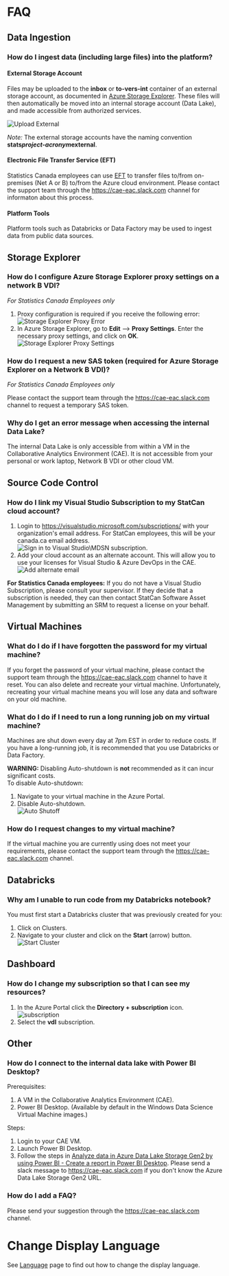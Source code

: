 # FAQ

## Data Ingestion ##

### How do I ingest data (including large files) into the platform?

#### External Storage Account
Files may be uploaded to the **inbox** or **to-vers-int** container of an external storage account, as documented in [Azure Storage Explorer](AzureStorage.md). These files will then automatically be moved into an internal storage account (Data Lake), and made accessible from authorized services.

![Upload External](images/UploadExternal.png)

*Note:* The external storage accounts have the naming convention **stats*project-acronym*external**.

#### Electronic File Transfer Service (EFT)
Statistics Canada employees can use [EFT](https://www75.statcan.gc.ca/eft-tef) to transfer files to/from on-premises (Net A or B) to/from the Azure cloud environment. Please  contact the support team through the https://cae-eac.slack.com channel for informaton about this process.

#### Platform Tools
Platform tools such as Databricks or Data Factory may be used to ingest data from public data sources.

## Storage Explorer

### How do I configure Azure Storage Explorer proxy settings on a network B VDI?
_For Statistics Canada Employees only_
1. Proxy configuration is required if you receive the following error:  
![Storage Explorer Proxy Error](images/StorageExplorerError.png)  
2. In Azure Storage Explorer, go to **Edit** --> **Proxy Settings**. Enter the necessary proxy settings, and click on **OK**.  
![Storage Explorer Proxy Settings](images/StorageExplorerProxy.png)  

### How do I request a new SAS token (required for Azure Storage Explorer on a Network B VDI)?
_For Statistics Canada Employees only_

Please contact the support team through the https://cae-eac.slack.com channel to request a temporary SAS token.

### Why do I get an error message when accessing the internal Data Lake?
The internal Data Lake is only accessible from within a VM in the Collaborative Analytics Environment (CAE). It is not accessible from your personal or work laptop, Network B VDI or other cloud VM.

## Source Code Control

### How do I link my Visual Studio Subscription to my StatCan cloud account?
1. Login to https://visualstudio.microsoft.com/subscriptions/ with your organization's email address. For StatCan employees, this will be your canada.ca email address.  
![Sign in to Visual Studio\MDSN subscription](images/AzureSubscription.png).  
2. Add your cloud account as an alternate account.  This will allow you to use your licenses for Visual Studio & Azure DevOps in the CAE.  
![Add alternate email](images/AlternateAccount.png)

**For Statistics Canada employees:**  If you do not have a Visual Studio Subscription, please consult your supervisor. If they decide that a subscription is needed, they can then contact StatCan Software Asset Management by submitting an SRM to request a license on your behalf.

## Virtual Machines

### What do I do if I have forgotten the password for my virtual machine?
If you forget the password of your virtual machine, please contact the support team through the https://cae-eac.slack.com channel to have it reset. You can also delete and recreate your virtual machine. Unfortunately, recreating your virtual machine means you will lose any data and software on your old machine.

### What do I do if I need to run a long running job on my virtual machine?
Machines are shut down every day at 7pm EST in order to reduce costs. If you have a long-running job, it is recommended that you use Databricks or Data Factory.

**WARNING:** Disabling Auto-shutdown is **not** recommended as it can incur significant costs.  
To disable Auto-shutdown:  
1. Navigate to your virtual machine in the Azure Portal.
2. Disable Auto-shutdown.  
![Auto Shutoff](images/VirtualMachineAutoShutoff.png)  

### How do I request changes to my virtual machine?
If the virtual machine you are currently using does not meet your requirements, please contact the support team through the https://cae-eac.slack.com channel.

## Databricks

### Why am I unable to run code from my Databricks notebook?
You must first start a Databricks cluster that was previously created for you:
1. Click on Clusters.  
2. Navigate to your cluster and click on the **Start** (arrow) button.  
![Start Cluster](images/DataBricksStartCluster2.png)

## Dashboard
### How do I change my subscription so that I can see my resources?
1. In the Azure Portal click the **Directory + subscription** icon.
![subscription](images/Subscription.png)
2. Select the **vdl** subscription.


## Other

### How do I connect to the internal data lake with Power BI Desktop?
Prerequisites:
1. A VM in the Collaborative Analytics Environment (CAE).
2. Power BI Desktop. (Available by default in the Windows Data Science Virtual Machine images.)

Steps:
1. Login to your CAE VM.  
2. Launch Power BI Desktop.  
3. Follow the steps in [Analyze data in Azure Data Lake Storage Gen2 by using Power BI - Create a report in Power BI Desktop](https://docs.microsoft.com/en-us/power-query/connectors/datalakestorage#create-a-report-in-power-bi-desktop). Please send a slack message to https://cae-eac.slack.com if you don't know the Azure Data Lake Storage Gen2 URL.

### How do I add a FAQ?
Please send your suggestion through the https://cae-eac.slack.com channel.

# Change Display Language

See [Language](Language.md) page to find out how to change the display language.
